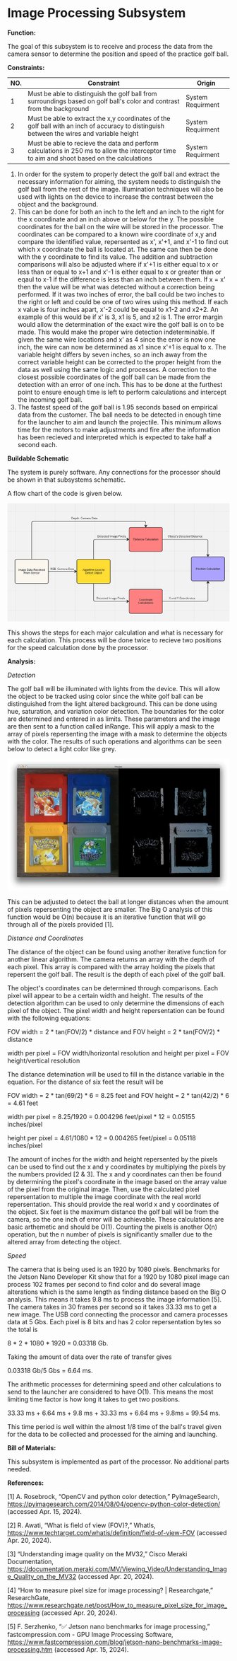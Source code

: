 # Image Processing Subsystem

**Function:**

The goal of this subsystem is to receive and process the data from the camera sensor to determine the position and speed of the practice golf ball.  

**Constraints:**

| NO. | Constraint                                                          | Origin           |
|-----|---------------------------------------------------------------------|------------------|
| 1| Must be able to distinguish the golf ball from surroundings based on golf ball's color and contrast from the background| System Requirment|
| 2| Must be able to extract the x,y coordinates of the golf ball with an inch of accuracy to distinguish between the wires and variable height| System Requirment|
| 3| Must be able to recieve the data and perform calculations in 250 ms to allow the interceptor time to aim and shoot based on the calculations| System Requirment|

1. In order for the system to properly detect the golf ball and extract the necessary information for aiming, the system needs to distinguish the golf ball
   from the rest of the image. Illumination techniques will also be used with lights on the device to increase the contrast between the object and the
   background.
2. This can be done for both an inch to the left and an inch to the right for the x coordinate and an inch above or below for the y. The possible
   coordinates for the ball on the wire will be stored in the processor. The coordinates can be compared to a known wire coordinate of x,y and compare the
   identified value, repersented as x', x'+1, and x'-1 to find out which x coordinate the ball is located at. The same can then be done with
   the y coordinate to find its value. The addition and subtraction comparisons will also be adjusted where if x'+1 is either equal to x or less than or
   equal to x+1 and x'-1 is either equal to x or greater than or eqaul to x-1 if the difference is less than an inch between them. If x = x' then the value
   will be what was detected without a correction being performed. If it was two inches of error, the ball could be two inches to the right or left and
   could be one of two wires using this method. If each x value is four inches apart, x'-2 could be equal to x1-2 and x2+2. An example of this would be if
   x' is 3, x1 is 5, and x2 is 1. The error margin would allow the determination of the exact wire the golf ball is on to be made. This would make the
   proper wire detection indeterminable. If given the same wire locations and x' as 4 since the error is now one inch, the wire can now be determined as x1
   since x'+1 is equal to x. The variable height differs by seven inches, so an inch away from the correct variable height can be corrected to the proper
   height from the data as well using the same logic and processes. A correction to the closest possible coordinates of the golf ball can be made from the
   detection with an error of one inch. This has to be done at the furthest point to ensure enough time is left to perform calculations and intercept the
   incoming golf ball.
3. The fastest speed of the golf ball is 1.95 seconds based on empirical data from the customer. The ball needs to be detected in enough time for the
   launcher to aim and launch the projectile. This minimum allows time for the motors to make adjustments and fire after the information has been recieved
   and interpreted which is expected to take half a second each.

**Buildable Schematic**

The system is purely software. Any connections for the processor should be shown in that subsystems schematic.

A flow chart of the code is given below.

![Function](../Images/Image_Processing/flow_chart.PNG)

This shows the steps for each major calculation and what is necessary for each calculation. This process will be done twice to recieve two positions for the
speed calculation done by the processor.

**Analysis:**

*Detection*

The golf ball will be illuminated with lights from the device. This will allow the object to be tracked using color since the white golf ball can be
distinguished from the light altered background. This can be done using hue, saturation, and variation color detection. The boundaries for the color are
determined and entered in as limits. These parameters and the image are then sent to a function called inRange. This will apply a mask to the array of 
pixels repersenting the image with a mask to determine the objects with the color. The results of such operations and algorithms can be seen below to
detect a light color like grey.

![Function](../Images/Image_Processing/Detecting_Grey.png)

This can be adjusted to detect the ball at longer distances when the amount of pixels repersenting the object are smaller. The Big O analysis of this
function would be O(n) because it is an iterative function that will go through all of the pixels provided [1].

*Distance and Coordinates*

The distance of the object can be found using another iterative function for another linear algorithm. The camera returns an array with the depth of each 
pixel. This array is compared with the array holding the pixels that repersent the golf ball. The result is the depth of each pixel of the golf ball.

The object's coordinates can be determined through comparisons. Each pixel will appear to be a certain width and height. The results of the detection 
algorithm can be used to only determine the dimensions of each pixel of the object. The pixel width and height repersentation can be found with the 
following equations:

FOV width = 2 * tan(FOV/2) * distance and FOV height = 2 * tan(FOV/2) * distance

width per pixel = FOV width/horizontal resolution and height per pixel = FOV height/vertical resolution

The distance detemination will be used to fill in the distance variable in the equation. For the distance of six feet the result will be

FOV width = 2 * tan(69/2) * 6 = 8.25 feet and FOV height = 2 * tan(42/2) * 6 = 4.61 feet

width per pixel = 8.25/1920 = 0.004296 feet/pixel * 12 = 0.05155 inches/pixel

height per pixel = 4.61/1080 * 12 = 0.004265 feet/pixel = 0.05118 inches/pixel

The amount of inches for the width and height repersented by the pixels can be used to find out the x and y coordinates by multiplying the pixels by the
numbers provided [2 & 3]. The x and y coordinates can then be found by determining the pixel's coordinate in the image based on the array value of the
pixel from the original image. Then, use the calculated pixel repersentation to multiple the image coordinate with the real world repersentation. This 
should provide the real world x and y coordinates of the object. Six feet is the maximum distance the golf ball will be from the camera, so the one inch of
error will be achievable. These calculations are basic arthemetic and should be O(1). Counting the pixels is another O(n) operation, but the n number of
pixels is significantly smaller due to the altered array from detecting the object.

*Speed*

The camera that is being used is an 1920 by 1080 pixels. Benchmarks for the Jetson Nano Developer Kit show that for a 1920 by 1080 pixel image can process 
102 frames per second to find color and do several image alterations which is the same length as finding distance based on the Big O analysis. This means it
takes 9.8 ms to process the image information [5]. The camera takes in 30 frames per second so it takes 33.33 ms to get a new image. The USB cord connecting
the processor and camera processes data at 5 Gbs. Each pixel is 8 bits and has 2 color repersentation bytes so the total is 

8 * 2 * 1080 * 1920 = 0.03318 Gb. 

Taking the amount of data over the rate of transfer gives 

0.03318 Gb/5 Gbs = 6.64 ms. 

The arithmetic processes for determining speed and other calculations to send to the launcher are considered to have O(1). This means the most limiting time
factor is how long it takes to get two positions. 

33.33 ms + 6.64 ms + 9.8 ms + 33.33 ms + 6.64 ms + 9.8ms = 99.54 ms. 

This time period is well within the almost 1/8 time of the ball's travel given for the data to be collected and processed for the aiming and launching.

**Bill of Materials:**

This subsystem is implemented as part of the processor. No additional parts needed.

**References:**

[1] A. Rosebrock, “OpenCV and python color detection,” PyImageSearch, https://pyimagesearch.com/2014/08/04/opencv-python-color-detection/ 
(accessed Apr. 15, 2024). 

[2] R. Awati, “What is field of view (FOV)?,” WhatIs, https://www.techtarget.com/whatis/definition/field-of-view-FOV (accessed Apr. 20, 2024). 

[3] “Understanding image quality on the MV32,” Cisco Meraki Documentation,
https://documentation.meraki.com/MV/Viewing_Video/Understanding_Image_Quality_on_the_MV32 (accessed Apr. 20, 2024). 

[4] “How to measure pixel size for image processing? | Researchgate,” ResearchGate,
https://www.researchgate.net/post/How_to_measure_pixel_size_for_image_processing (accessed Apr. 20, 2024). 

[5] F. Serzhenko, “✅ Jetson nano benchmarks for image processing,” fastcompression.com - GPU Image Processing Software,
https://www.fastcompression.com/blog/jetson-nano-benchmarks-image-processing.htm (accessed Apr. 15, 2024). 
